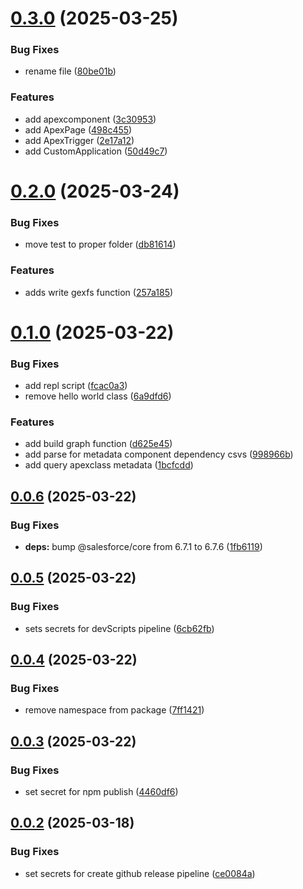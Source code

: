 # [0.3.0](https://github.com/Jucamola/sf-org-mapper-lib/compare/0.2.0...0.3.0) (2025-03-25)


### Bug Fixes

* rename file ([80be01b](https://github.com/Jucamola/sf-org-mapper-lib/commit/80be01b3709ded6ff3478dcefe507b05994a53ab))


### Features

* add apexcomponent ([3c30953](https://github.com/Jucamola/sf-org-mapper-lib/commit/3c3095387f12a907b707a8f72528bdcb6a165085))
* add ApexPage ([498c455](https://github.com/Jucamola/sf-org-mapper-lib/commit/498c4555d2fbe5895842cd0f9bbfddf3b8d04072))
* add ApexTrigger ([2e17a12](https://github.com/Jucamola/sf-org-mapper-lib/commit/2e17a1281f26fb399d8be8741132b131109d0cf3))
* add CustomApplication ([50d49c7](https://github.com/Jucamola/sf-org-mapper-lib/commit/50d49c74e3e0c4ced6e1811f5e84bbdd6f3a58a4))



# [0.2.0](https://github.com/Jucamola/sf-org-mapper-lib/compare/0.1.0...0.2.0) (2025-03-24)


### Bug Fixes

* move test to proper folder ([db81614](https://github.com/Jucamola/sf-org-mapper-lib/commit/db81614a4193ae82c7d211c48ee14724784e9db1))


### Features

* adds write gexfs function ([257a185](https://github.com/Jucamola/sf-org-mapper-lib/commit/257a185890fb9c1821e1712e85db273216b710e4))



# [0.1.0](https://github.com/Jucamola/sf-org-mapper-lib/compare/0.0.6...0.1.0) (2025-03-22)


### Bug Fixes

* add repl script ([fcac0a3](https://github.com/Jucamola/sf-org-mapper-lib/commit/fcac0a3cd56bdf3d29463d8dc7d56bcc62b1a3e2))
* remove hello world class ([6a9dfd6](https://github.com/Jucamola/sf-org-mapper-lib/commit/6a9dfd672b42c4c40e0500597ea5c09ea6eb8c0d))


### Features

* add build graph function ([d625e45](https://github.com/Jucamola/sf-org-mapper-lib/commit/d625e45319a82b748ef9d065e6436cdcf502421c))
* add parse for metadata component dependency csvs ([998966b](https://github.com/Jucamola/sf-org-mapper-lib/commit/998966b5038cf0999bf39b982512aec8e3fb7f4e))
* add query apexclass metadata ([1bcfcdd](https://github.com/Jucamola/sf-org-mapper-lib/commit/1bcfcdd59b3c3834498c0bd56da2f8bbee800bf7))



## [0.0.6](https://github.com/Jucamola/sf-org-mapper-lib/compare/0.0.5...0.0.6) (2025-03-22)


### Bug Fixes

* **deps:** bump @salesforce/core from 6.7.1 to 6.7.6 ([1fb6119](https://github.com/Jucamola/sf-org-mapper-lib/commit/1fb6119f71c7bfe93d5cd9a8a9e5412805244952))



## [0.0.5](https://github.com/Jucamola/sf-org-mapper-lib/compare/0.0.4...0.0.5) (2025-03-22)


### Bug Fixes

* sets secrets for devScripts pipeline ([6cb62fb](https://github.com/Jucamola/sf-org-mapper-lib/commit/6cb62fb84c15e8f9e798bfd477b80d5de21e2185))



## [0.0.4](https://github.com/Jucamola/sf-org-mapper-lib/compare/0.0.3...0.0.4) (2025-03-22)


### Bug Fixes

* remove namespace from package ([7ff1421](https://github.com/Jucamola/sf-org-mapper-lib/commit/7ff14211b8cb24bc387f2d0156e5c3bdf580413d))



## [0.0.3](https://github.com/Jucamola/sf-org-mapper-lib/compare/0.0.2...0.0.3) (2025-03-22)


### Bug Fixes

* set secret for npm publish ([4460df6](https://github.com/Jucamola/sf-org-mapper-lib/commit/4460df6152e2d7247a647b23de66a221af1d3869))



## [0.0.2](https://github.com/Jucamola/sf-org-mapper-lib/compare/ce0084a0e85db7bf17fc093587c1231602de8cf2...0.0.2) (2025-03-18)


### Bug Fixes

* set secrets for create github release pipeline ([ce0084a](https://github.com/Jucamola/sf-org-mapper-lib/commit/ce0084a0e85db7bf17fc093587c1231602de8cf2))



